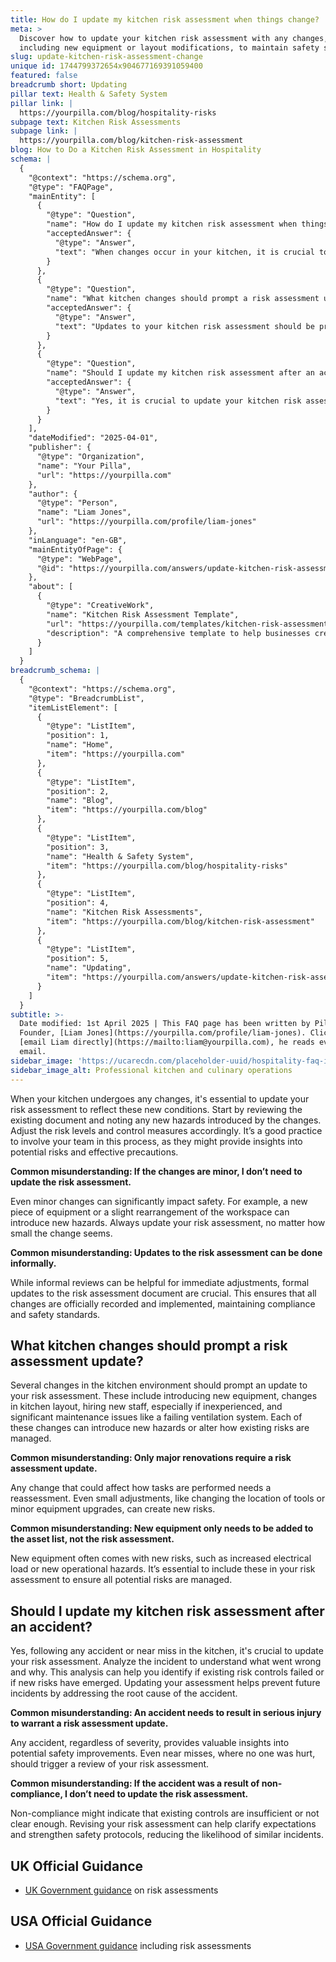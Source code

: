 ```yaml
---
title: How do I update my kitchen risk assessment when things change?
meta: >
  Discover how to update your kitchen risk assessment with any changes,
  including new equipment or layout modifications, to maintain safety standards.
slug: update-kitchen-risk-assessment-change
unique id: 1744799372654x904677169391059400
featured: false
breadcrumb short: Updating
pillar text: Health & Safety System
pillar link: |
  https://yourpilla.com/blog/hospitality-risks
subpage text: Kitchen Risk Assessments
subpage link: |
  https://yourpilla.com/blog/kitchen-risk-assessment
blog: How to Do a Kitchen Risk Assessment in Hospitality
schema: |
  {
    "@context": "https://schema.org",
    "@type": "FAQPage",
    "mainEntity": [
      {
        "@type": "Question",
        "name": "How do I update my kitchen risk assessment when things change?",
        "acceptedAnswer": {
          "@type": "Answer",
          "text": "When changes occur in your kitchen, it is crucial to update your risk assessment. Begin by reviewing the existing document and noting any new hazards that the changes may introduce. Subsequently, adjust the risk levels and control measures as needed. It is beneficial to involve your team in this updating process, as they might offer insights into potential risks and effective precautions. Always ensure that all changes, even minor ones, are formally updated in your risk assessment to maintain compliance and safety."
        }
      },
      {
        "@type": "Question",
        "name": "What kitchen changes should prompt a risk assessment update?",
        "acceptedAnswer": {
          "@type": "Answer",
          "text": "Updates to your kitchen risk assessment should be prompted by several changes, such as the introduction of new equipment, changes in the layout, onboarding of new staff, and significant maintenance issues like a failing ventilation system. These changes could introduce new hazards or alter the management of existing risks. It is crucial to assess any change, no matter how minor, as they can significantly affect safety and operational procedures."
        }
      },
      {
        "@type": "Question",
        "name": "Should I update my kitchen risk assessment after an accident?",
        "acceptedAnswer": {
          "@type": "Answer",
          "text": "Yes, it is crucial to update your kitchen risk assessment following any accident or near miss. Analyze any incidents to understand the cause and identify if new risks have emerged or if existing controls failed. Updating your risk assessment based on these findings helps to address the root cause and prevent future incidents. All accidents, regardless of their severity, provide valuable insights into potential safety improvements."
        }
      }
    ],
    "dateModified": "2025-04-01",
    "publisher": {
      "@type": "Organization",
      "name": "Your Pilla",
      "url": "https://yourpilla.com"
    },
    "author": {
      "@type": "Person",
      "name": "Liam Jones",
      "url": "https://yourpilla.com/profile/liam-jones"
    },
    "inLanguage": "en-GB",
    "mainEntityOfPage": {
      "@type": "WebPage",
      "@id": "https://yourpilla.com/answers/update-kitchen-risk-assessment-change"
    },
    "about": [
      {
        "@type": "CreativeWork",
        "name": "Kitchen Risk Assessment Template",
        "url": "https://yourpilla.com/templates/kitchen-risk-assessment",
        "description": "A comprehensive template to help businesses create and update their kitchen risk assessments effectively, ensuring compliance and safety with consistent reviews."
      }
    ]
  }
breadcrumb_schema: |
  {
    "@context": "https://schema.org",
    "@type": "BreadcrumbList",
    "itemListElement": [
      {
        "@type": "ListItem",
        "position": 1,
        "name": "Home",
        "item": "https://yourpilla.com"
      },
      {
        "@type": "ListItem",
        "position": 2,
        "name": "Blog",
        "item": "https://yourpilla.com/blog"
      },
      {
        "@type": "ListItem",
        "position": 3,
        "name": "Health & Safety System",
        "item": "https://yourpilla.com/blog/hospitality-risks"
      },
      {
        "@type": "ListItem",
        "position": 4,
        "name": "Kitchen Risk Assessments",
        "item": "https://yourpilla.com/blog/kitchen-risk-assessment"
      },
      {
        "@type": "ListItem",
        "position": 5,
        "name": "Updating",
        "item": "https://yourpilla.com/answers/update-kitchen-risk-assessment-change"
      }
    ]
  }
subtitle: >-
  Date modified: 1st April 2025 | This FAQ page has been written by Pilla
  Founder, [Liam Jones](https://yourpilla.com/profile/liam-jones). Click to
  [email Liam directly](https://mailto:liam@yourpilla.com), he reads every
  email.
sidebar_image: 'https://ucarecdn.com/placeholder-uuid/hospitality-faq-image.jpg'
sidebar_image_alt: Professional kitchen and culinary operations
---
```

When your kitchen undergoes any changes, it's essential to update your risk assessment to reflect these new conditions. Start by reviewing the existing document and noting any new hazards introduced by the changes. Adjust the risk levels and control measures accordingly. It’s a good practice to involve your team in this process, as they might provide insights into potential risks and effective precautions.

**Common misunderstanding: If the changes are minor, I don’t need to update the risk assessment.**

Even minor changes can significantly impact safety. For example, a new piece of equipment or a slight rearrangement of the workspace can introduce new hazards. Always update your risk assessment, no matter how small the change seems.

**Common misunderstanding: Updates to the risk assessment can be done informally.**

While informal reviews can be helpful for immediate adjustments, formal updates to the risk assessment document are crucial. This ensures that all changes are officially recorded and implemented, maintaining compliance and safety standards.

## What kitchen changes should prompt a risk assessment update?

Several changes in the kitchen environment should prompt an update to your risk assessment. These include introducing new equipment, changes in kitchen layout, hiring new staff, especially if inexperienced, and significant maintenance issues like a failing ventilation system. Each of these changes can introduce new hazards or alter how existing risks are managed.

**Common misunderstanding: Only major renovations require a risk assessment update.**

Any change that could affect how tasks are performed needs a reassessment. Even small adjustments, like changing the location of tools or minor equipment upgrades, can create new risks.

**Common misunderstanding: New equipment only needs to be added to the asset list, not the risk assessment.**

New equipment often comes with new risks, such as increased electrical load or new operational hazards. It’s essential to include these in your risk assessment to ensure all potential risks are managed.

## Should I update my kitchen risk assessment after an accident?

Yes, following any accident or near miss in the kitchen, it's crucial to update your risk assessment. Analyze the incident to understand what went wrong and why. This analysis can help you identify if existing risk controls failed or if new risks have emerged. Updating your assessment helps prevent future incidents by addressing the root cause of the accident.

**Common misunderstanding: An accident needs to result in serious injury to warrant a risk assessment update.**

Any accident, regardless of severity, provides valuable insights into potential safety improvements. Even near misses, where no one was hurt, should trigger a review of your risk assessment.

**Common misunderstanding: If the accident was a result of non-compliance, I don’t need to update the risk assessment.**

Non-compliance might indicate that existing controls are insufficient or not clear enough. Revising your risk assessment can help clarify expectations and strengthen safety protocols, reducing the likelihood of similar incidents.

## UK Official Guidance

-   [UK Government guidance](https://www.hse.gov.uk/catering/risk.htm) on risk assessments

## USA Official Guidance

-   [USA Government guidance](https://www.fda.gov/regulatory-information/search-fda-guidance-documents/draft-guidance-industry-hazard-analysis-and-risk-based-preventive-controls-human-food) including risk assessments
